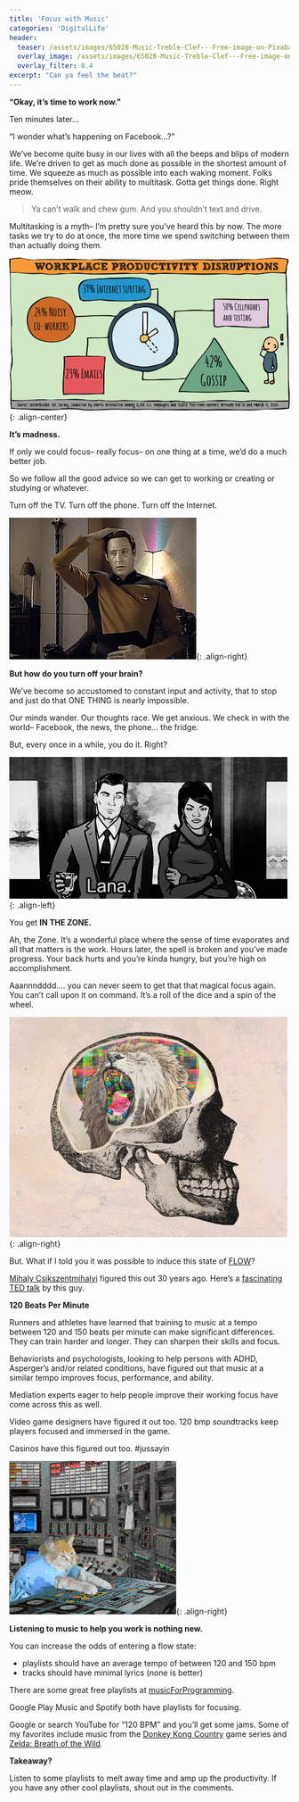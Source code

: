 ```yaml
---
title: 'Focus with Music'
categories: 'DigitalLife'
header: 
  teaser: /assets/images/65028-Music-Treble-Clef-·-Free-image-on-Pixabay.jpeg
  overlay_image: /assets/images/65028-Music-Treble-Clef-·-Free-image-on-Pixabay.jpeg
  overlay_filter: 0.4
excerpt: "Can ya feel the beat?"
---
```

**“Okay, it’s time to work now.”**

Ten minutes later…

“I wonder what’s happening on Facebook…?”

We’ve become quite busy in our lives with all the beeps and blips of modern life. We’re driven to get as much done as possible in the shortest amount of time. We squeeze as much as possible into each waking moment. Folks pride themselves on their ability to multitask. Gotta get things done. Right meow.

> Ya can’t walk and chew gum.
> And you shouldn’t text and drive.

Multitasking is a myth– I’m pretty sure you’ve heard this by now. The more tasks we try to do at once, the more time we spend switching between them than actually doing them.

![48e8e75d-fdae-4f52-99f6-349224f79bd9](/assets/images/48e8e75d-fdae-4f52-99f6-349224f79bd9.png){: .align-center}

**It’s madness.**

If only we could focus– really focus– on one thing at a time, we’d do a much better job.

So we follow all the good advice so we can get to working or creating or studying or whatever.

Turn off the TV. Turn off the phone. Turn off the Internet.

![700c71f8-0d5b-40f7-ac72-1efb18588ab9](/assets/images/700c71f8-0d5b-40f7-ac72-1efb18588ab9.gif){: .align-right}

**But how do you turn off your brain?**

We’ve become so accustomed to constant input and activity, that to stop and just do that ONE THING is nearly impossible.

Our minds wander. Our thoughts race. We get anxious. We check in with the world– Facebook, the news, the phone… the fridge.

But, every once in a while, you do it. Right?

![01170ec5-ee65-4114-bacc-3caf54ec54cc](/assets/images/01170ec5-ee65-4114-bacc-3caf54ec54cc.gif){: .align-left}

You get **IN THE ZONE.**

Ah, the Zone. It’s a wonderful place where the sense of time evaporates and all that matters is the work. Hours later, the spell is broken and you’ve made progress. Your back hurts and you’re kinda hungry, but you’re high on accomplishment.

Aaannndddd…. you can never seem to get that that magical focus again. You can’t call upon it on command. It’s a roll of the dice and a spin of the wheel.

![e209c1f9-e953-47be-b098-06bdbfb195e3](/assets/images/e209c1f9-e953-47be-b098-06bdbfb195e3.gif){: .align-right}

But. What if I told you it was possible to induce this state of [FLOW](https://en.wikipedia.org/wiki/Flow_(psychology))?

[Mihaly Csikszentmihalyi](https://en.wikipedia.org/wiki/Mihaly_Csikszentmihalyi) figured this out 30 years ago. Here’s a [fascinating TED talk](https://www.ted.com/talks/mihaly_csikszentmihalyi_on_flow) by this guy.

**120 Beats Per Minute**

Runners and athletes have learned that training to music at a tempo between 120 and 150 beats per minute can make significant differences. They can train harder and longer. They can sharpen their skills and focus.

Behaviorists and psychologists, looking to help persons with ADHD, Asperger’s and/or related conditions, have figured out that music at a similar tempo improves focus, performance, and ability.

Mediation experts eager to help people improve their working focus have come across this as well.

Video game designers have figured it out too. 120 bmp soundtracks keep players focused and immersed in the game.

Casinos have this figured out too. #jussayin

![a9394ec6-d1d7-4c52-b9c7-89334ffb0b1a](/assets/images/a9394ec6-d1d7-4c52-b9c7-89334ffb0b1a.gif){: .align-right}

**Listening to music to help you work is nothing new.**

You can increase the odds of entering a flow state:

* playlists should have an average tempo of between 120 and 150 bpm
* tracks should have minimal lyrics (none is better)

There are some great free playlists at [musicForProgramming](http://musicforprogramming.net/?about).

Google Play Music and Spotify both have playlists for focusing. 

Google or search YouTube for “120 BPM” and you’ll get some jams. Some of my favorites include music from the [Donkey Kong Country](https://www.youtube.com/results?search_query=donkey+kong+country+music) game series and [Zelda: Breath of the Wild](https://www.youtube.com/results?search_query=zelda+breath+of+the+wild+music).

**Takeaway?**

Listen to some playlists to melt away time and amp up the productivity. If you have any other cool playlists, shout out in the comments.

